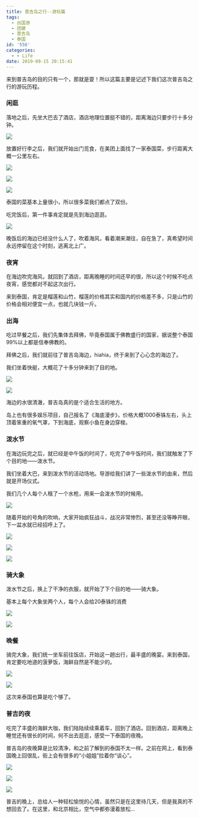 ```yaml
---
title: 普吉岛之行--游玩篇
tags:
  - 出国游
  - 团建
  - 普吉岛
  - 泰国
id: '556'
categories:
  - - Life
date: 2019-09-15 20:15:41
---
```


来到普吉岛的目的只有一个，那就是耍！所以这篇主要是记述下我们这次普吉岛之行的游玩历程。

<!--more-->

### 闲逛

落地之后，先坐大巴去了酒店，酒店地理位置挺不错的，距离海边只要步行十多分钟。

![](/uploads/2019/09/UNADJUSTEDNONRAW_thumb_121b-1024x576.jpg)

放置好行李之后，我们就开始出门觅食，在美团上面找了一家泰国菜，步行距离大概一公里左右。

![](/uploads/2019/09/IMG_5913-768x1024.jpg)

![](/uploads/2019/09/IMG_5919-1024x768.jpg)

![](/uploads/2019/09/IMG_5912-1024x768.jpg)

泰国的菜基本上量很小，所以很多菜我们都点了双份。

吃完饭后，第一件事肯定就是先到海边逛逛。

![](/uploads/2019/09/IMG_5922-1024x768.jpg)

晚饭后的海边已经没什么人了，吹着海风，看着潮来潮往，自在急了，真希望时间永远停留在这个时刻，逃离北上广。

### 夜宵

在海边吹完海风，就回到了酒店，距离晚睡的时间还早的很，所以这个时候不吃点夜宵，感觉都对不起这次出行。

来到泰国，肯定是榴莲和山竹，榴莲的价格其实和国内的价格差不多，只是山竹的价格会相对便宜一点，也就几块钱一斤。

### 出海

吃过早餐之后，我们先集体去拜佛，毕竟泰国属于佛教盛行的国家，据说整个泰国99%以上都是信奉佛教的。

拜佛之后，我们就前往了普吉岛海边，hiahia，终于来到了心心念的海边了。

我们坐着快艇，大概花了十多分钟来到了目的地。

![](/uploads/2019/09/IMG_5954-768x1024.jpg)

![](/uploads/2019/09/IMG_5953-768x1024.jpg)

海边的水很清澈，普吉岛真的是个适合生活的地方。

岛上也有很多娱乐项目，自己报名了《海底漫步》，价格大概1000泰铢左右，头上顶着笨重的氧气罩，下到海底，观察小鱼在身边穿梭。

### 泼水节

在海边玩完之后，就已经是中午饭的时间了，吃完了中午饭时间，我们就触发了下个目的地——泼水节。

我们坐着大巴，来到泼水节的活动场地。导游给我们讲了一些泼水节的由来，然后就是开场仪式。

我们几个人每个人租了一个水枪，用来一会泼水节的时候用。

![](/uploads/2019/09/IMG_5958-1024x768.jpg)

随着开始的号角的吹响，大家开始疯狂战斗，战况非常惨烈，甚至还没等睁开眼，下一盆水就已经招呼上了。

![](/uploads/2019/09/IMG_5956-768x1024.jpg)

![](/uploads/2019/09/IMG_5961-1024x768.jpg)

![](/uploads/2019/09/IMG_5960-768x1024.jpg)

### 骑大象

泼水节之后，换上了干净的衣服，就开始了下个目的地——骑大象。

基本上每个大象坐两个人，每个人会给20泰铢的消费

![](/uploads/2019/09/IMG_8407-768x1024.jpg)

![](/uploads/2019/09/IMG_6566-768x1024.jpg)

### 晚餐

骑完大象，我们统一坐车前往饭店，开始这一趟出行，最丰盛的晚宴。来到泰国，肯定要吃地道的菠萝饭，海鲜自然是不能少的。

![](/uploads/2019/09/IMG_2070-768x1024.jpg)

![](/uploads/2019/09/IMG_5506-768x1024.jpg)

这次来泰国也算是吃个够了。

### 普吉的夜

吃完了丰盛的海鲜大咖，我们陆陆续续乘着车，回到了酒店。回到酒店，距离晚上睡觉还有很长的时间，何不出去逛逛，感受一下泰国的夜晚。

普吉岛的夜晚算是比较清净，和之前了解到的泰国不太一样。之前在网上，看到泰国晚上回很乱，街上会有很多的“小姐姐”拉着你“谈心”。

![](/uploads/2019/09/IMG_4010-1024x768.jpg)

![](/uploads/2019/09/IMG_7536-1024x768.jpg)

![](/uploads/2019/09/IMG_8864-1024x768.jpg)

普吉的晚上，总给人一种轻松愉悦的心情，虽然只是在这里待几天，但是我真的不想回去了。在这里，和北京相比，空气中都弥漫着放松...